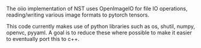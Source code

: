 The oiio implementation of NST uses OpenImageIO for file IO operations, reading/writing various image formats to pytorch tensors.  

This code currently makes use of python libraries such as os, shutil, numpy, openvc, pyyaml.  A goal is to reduce these where possible to make it easier to eventually port this to c++. 